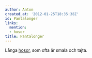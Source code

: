 ```yaml
---
author: Anton
created_at: '2012-01-25T18:35:38Z'
id: Pantalonger
links:
  mention:
  - hosor
title: Pantalonger
---
```


Långa [hosor], som ofta är smala och tajta.

  [hosor]: hosor
